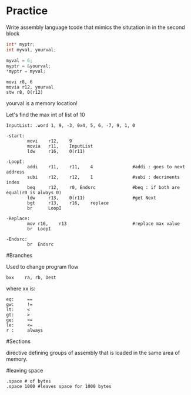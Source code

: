 Practice
========

Write assembly language tcode that mimics the situtation in in the second block

```C
int* myptr;
int myval, yourval;

myval = 6;
myptr = &yourval;
*myptr = myval;
```

```Assembly
movi r8, 6
movia r12, yourval
stw r8, 0(r12)
```

yourval is a memory location!



Let's find the max int of list of 10

```assembly
InputList: .word 1, 9, -3, 0x4, 5, 6, -7, 9, 1, 0

-start:	
		movi 	r12,	9
		movia 	r11,	InputList
		ldw 	r16,	0(r11)

-LoopI:	
		addi	r11, 	r11,	4				#addi : goes to next address
		subi	r12,	r12,	1				#subi : decriments index
		beq		r12,	r0,	Endsrc				#beq : if both are equal(r0 is always 0)
		ldw		r13,	0(r11)					#get Next
		bgt		r13,	r16,	replace
		br 		LoopI

-Replace:
		mov r16, 	r13 						#replace max value
		br 	LoopI

-Endsrc:
		br 	Endsrc
``` 


#Branches

Used to change program flow
	
`bxx	ra,	rb,	Dest`

where xx is:
```
eq:		==
gw:		!=
lt:		<		
gt:		>
ge:		>=
le:		<=
r :		always
```

#Sections

directive defining groups of assembly that is loaded in the same area of memory.

#leaving space

```assembly
.space # of bytes
.space 1000 #leaves space for 1000 bytes 
```
